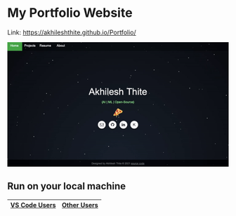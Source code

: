 # My Portfolio Website
Link: https://akhileshthite.github.io/Portfolio/

![](/static/images/portfolio.gif)

## Run on your local machine


| [VS Code Users](docs/VScode_users.md) | [Other Users](docs/other_users.md) |
| ------------- | ------------- |
